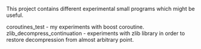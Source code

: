 This project contains different experimental small programs which might be useful.

coroutines_test - my experiments with boost coroutine.<br>
zlib_decompress_continuation - experiments with zlib library in order to restore decompression from almost arbitrary point.<br>
